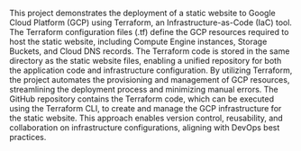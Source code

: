 This project demonstrates the deployment of a static website to Google Cloud Platform (GCP) using Terraform, an Infrastructure-as-Code (IaC) tool. The Terraform configuration files (.tf) define the GCP resources required to host the static website, including Compute Engine instances, Storage Buckets, and Cloud DNS records. The Terraform code is stored in the same directory as the static website files, enabling a unified repository for both the application code and infrastructure configuration. By utilizing Terraform, the project automates the provisioning and management of GCP resources, streamlining the deployment process and minimizing manual errors. The GitHub repository contains the Terraform code, which can be executed using the Terraform CLI, to create and manage the GCP infrastructure for the static website. This approach enables version control, reusability, and collaboration on infrastructure configurations, aligning with DevOps best practices.
